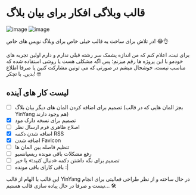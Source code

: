 # قالب وبلاگی افکار برای بیان بلاگ

![image](https://user-images.githubusercontent.com/73311467/154895089-638b539a-a912-4924-b7e6-989eb0e506f9.png)
![image](https://user-images.githubusercontent.com/73311467/154895116-13b86329-68b7-479e-a3a4-5404b17a5585.png)


در تلاش برای ساخت یه قالب خیلی خاص برای وبلاگ نویس های خاص! 😂👌

برای ثبت، اعلام کنم که من اندازه پشمک سر رشته قبلی ندارم و دارم اولین تجربه های خودمو با این پروژه ها رقم میزنم؛ پس اگه مشکلی هست یا روشی استفاده شده که مناسب نیست، خوشحال میشم در صورتی که می تونین مشارکت کنین یا صرفا اطلاع بدین. با تچکر! 🤓
## لیست کار های آینده
- [ ] تصمیم برای اضافه کردن المان های دیگر بیان بلاگ (بجز المان هایی که در قالب YinYang هم وجود دارند)
- [x] تصمیم برای نسخه دارک مود
- [ ] اصلاح ظاهری فرم ارسال نظر
- [x] اضافه شدن دکمه RSS
- [x] اضافه شدن Favicon
- [ ] تنظیم فاصله بین المان ها
- [ ] رفع مشکلات باقی مونده ریسپانسیو
- [ ] تصمیم برای نگه داشتن دکمه «دنبال کنید:» یا خیر
- [ ] باقی کارای باقی مونده :|

این قالب با الهام از قالب YinYang در حال ساخته و از نظر طراحی فعالیتی برای انجام نیست و صرفا در حال پیاده سازی قالب هستیم... 🛠
